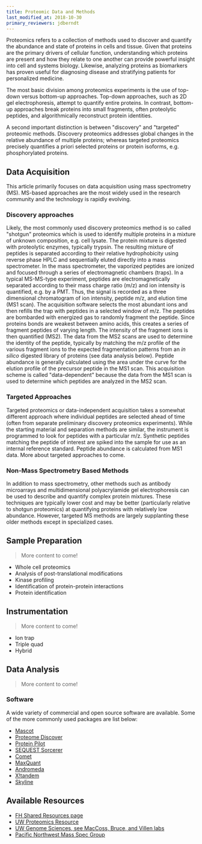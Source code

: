 ```yaml
---
title: Proteomic Data and Methods
last_modified_at: 2018-10-30
primary_reviewers: jdberndt
---
```


Proteomics refers to a collection of methods used to discover and quantify the abundance and state of proteins in cells and tissue. Given that proteins are the primary drivers of cellular function, understanding which proteins are present and how they relate to one another can provide powerful insight into cell and systems biology. Likewise, analyzing proteins as biomarkers has proven useful for diagnosing disease and stratifying patients for personalized medicine.

The most basic division among proteomics experiments is the use of top-down versus bottom-up approaches. Top-down approaches, such as 2D gel electrophoresis, attempt to quantify entire proteins. In contrast, bottom-up approaches break proteins into small fragments, often proteolytic peptides, and algorithmically reconstruct protein identities.

A second important distinction is between "discovery" and "targeted" proteomic methods. Discovery proteomics addresses global changes in the relative abundance of multiple proteins; whereas targeted proteomics precisely quantifies a priori selected proteins or protein isoforms, e.g. phosphorylated proteins.

## Data Acquisition  
This article primarily focuses on data acquisition using mass spectrometry (MS). MS-based approaches are the most widely used in the research community and the technology is rapidly evolving.

### Discovery approaches  
Likely, the most commonly used discovery proteomics method is so called "shotgun" proteomics which is used to identify multiple proteins in a mixture of unknown composition, e.g. cell lysate. The protein mixture is digested with proteolytic enzymes, typically trypsin. The resulting mixture of peptides is separated according to their relative hydrophobicity using reverse phase HPLC and sequentially eluted directly into a mass spectrometer. In the mass spectrometer, the vaporized peptides are ionized and focused through a series of electromagnetic chambers (traps). In a typical MS-MS-type experiment, peptides are electromagnetically separated according to their mass charge ratio (m/z) and ion intensity is quantified, e.g. by a PMT. Thus, the signal is recorded as a three dimensional chromatogram of ion intensity, peptide m/z, and elution time (MS1 scan). The acquisition software selects the most abundant ions and then refills the trap with peptides in a selected window of m/z. The peptides are bombarded with energized gas to randomly fragment the peptide. Since proteins bonds are weakest between amino acids, this creates a series of fragment peptides of varying length. The intensity of the fragment ions is then quantified (MS2). The data from the MS2 scans are used to determine the identity of the peptide, typically by matching the m/z profile of the various fragment ions to the expected fragmentation patterns from an *in silico* digested library of proteins (see data analysis below). Peptide abundance is generally calculated using the area under the curve for the elution profile of the precursor peptide in the MS1 scan. This acquisition scheme is called "data-dependent" because the data from the MS1 scan is used to determine which peptides are analyzed in the MS2 scan.

### Targeted Approaches
Targeted proteomics or data-independent acquisition takes a somewhat different approach where individual peptides are selected ahead of time (often from separate preliminary discovery proteomics experiments). While the starting material and separation methods are similar, the instrument is programmed to look for peptides with a particular m/z. Synthetic peptides matching the peptide of interest are spiked into the sample for use as an internal reference standard. Peptide abundance is calculated from MS1 data.  More about targeted approaches to come.  

### Non-Mass Spectrometry Based Methods  
In addition to mass spectrometry, other methods such as antibody microarrays and multidimensional polyacrylamide gel electrophoresis can be used to describe and quantify complex protein mixtures. These techniques are typically lower cost and may be better (particularly relative to shotgun proteomics) at quantifying proteins with relatively low abundance. However, targeted MS methods are largely supplanting these older methods except in specialized cases.

## Sample Preparation  
>More content to come!

- Whole cell proteomics  
- Analysis of post-translational modifications  
- Kinase profiling  
- Identification of protein-protein interactions  
- Protein identification  

## Instrumentation
>More content to come!

- Ion trap
- Triple quad
- Hybrid

## Data Analysis  
>More content to come!

### Software
A wide variety of commercial and open source software are available. Some of the more commonly used packages are list below:

- [Mascot](http://www.matrixscience.com)
- [Proteome Discover](https://www.thermofisher.com/order/catalog/product/OPTON-30795)
- [Protein Pilot](https://sciex.com/products/software/proteinpilot-software)  
- [SEQUEST Sorcerer](https://www.sagenresearch.com)  
- [Comet](http://comet-ms.sourceforge.net)
- [MaxQuant](https://www.maxquant.org/)
- [Andromeda](https://omictools.com/andromeda-tool)
- [X!tandem](https://www.thegpm.org/tandem/api/index.html)
- [Skyline](https://skyline.ms/project/home/software/Skyline/begin.view)


## Available Resources  
- [FH Shared Resources page](https://sharedresources.fredhutch.org/core-facilities/proteomics)
- [UW Proteomics Resource](http://proteomicsresource.washington.edu)
- [UW Genome Sciences, see MacCoss, Bruce, and Villen labs](http://www.gs.washington.edu/index.htm)
- [Pacific Northwest Mass Spec Group](http://www.pacmass.org)

